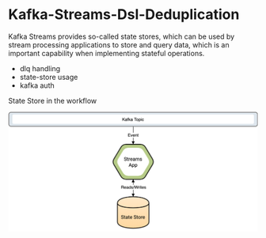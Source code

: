 # Kafka-Streams-Dsl-Deduplication

Kafka Streams provides so-called state stores, which can be used by stream processing applications to store and query data, which is an important capability when implementing stateful operations.

* dlq handling
* state-store usage
* kafka auth

State Store in the workflow

![StateStore](https://github.com/zsomborjoel/Kafka-Streams-Dsl-Deduplication/blob/main/kafka-streams-state-store.png)